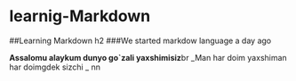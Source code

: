 # learnig-Markdown
##Learning Markdown  h2 
###We started markdow language a day ago 

**Assalomu alaykum dunyo go`zali yaxshimisiz**br 
_Man har doim yaxshiman har doimgdek  sizchi _
nn
